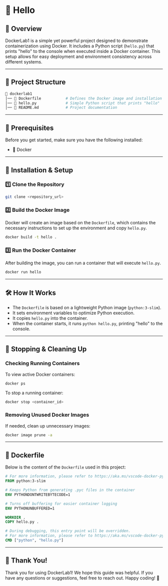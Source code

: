 # 🚀 Hello

## 🌟 Overview
DockerLab1 is a simple yet powerful project designed to demonstrate containerization using Docker. It includes a Python script (`hello.py`) that prints "hello" to the console when executed inside a Docker container. This setup allows for easy deployment and environment consistency across different systems.

---

## 📂 Project Structure
```bash
📂 dockerlab1
│── 📜 Dockerfile           # Defines the Docker image and installation steps
│── 🐍 hello.py             # Simple Python script that prints "hello"
│── 📖 README.md            # Project documentation
```

---

## 🔧 Prerequisites
Before you get started, make sure you have the following installed:
- 🐳 Docker

---

## 🚀 Installation & Setup
### 1️⃣ Clone the Repository
```bash
git clone <repository_url>
```

### 2️⃣ Build the Docker Image
Docker will create an image based on the `Dockerfile`, which contains the necessary instructions to set up the environment and copy `hello.py`.
```bash
docker build -t hello .
```

### 3️⃣ Run the Docker Container
After building the image, you can run a container that will execute `hello.py`.
```bash
docker run hello
```

---

## 🛠️ How It Works
- The `Dockerfile` is based on a lightweight Python image (`python:3-slim`).
- It sets environment variables to optimize Python execution.
- It copies `hello.py` into the container.
- When the container starts, it runs `python hello.py`, printing "hello" to the console.

---

## 🔄 Stopping & Cleaning Up
### Checking Running Containers
To view active Docker containers:
```bash
docker ps
```
To stop a running container:
```bash
docker stop <container_id>
```

### Removing Unused Docker Images
If needed, clean up unnecessary images:
```bash
docker image prune -a
```

---

## 📜 Dockerfile
Below is the content of the `Dockerfile` used in this project:
```Dockerfile
# For more information, please refer to https://aka.ms/vscode-docker-python
FROM python:3-slim

# Keeps Python from generating .pyc files in the container
ENV PYTHONDONTWRITEBYTECODE=1

# Turns off buffering for easier container logging
ENV PYTHONUNBUFFERED=1

WORKDIR .
COPY hello.py .

# During debugging, this entry point will be overridden. 
# For more information, please refer to https://aka.ms/vscode-docker-python-debug
CMD ["python", "hello.py"]
```

---

## 🙌 Thank You!
Thank you for using DockerLab1! We hope this guide was helpful. If you have any questions or suggestions, feel free to reach out. Happy coding! 🚀

